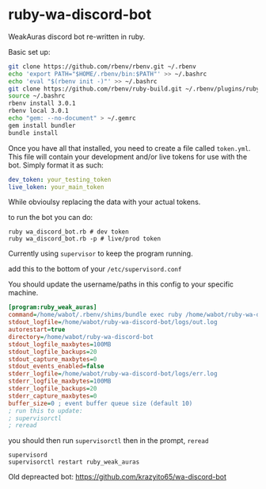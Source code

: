 # ruby-wa-discord-bot
WeakAuras discord bot re-written in ruby.

Basic set up:

```bash
git clone https://github.com/rbenv/rbenv.git ~/.rbenv
echo 'export PATH="$HOME/.rbenv/bin:$PATH"' >> ~/.bashrc
echo 'eval "$(rbenv init -)"' >> ~/.bashrc
git clone https://github.com/rbenv/ruby-build.git ~/.rbenv/plugins/ruby-build`
source ~/.bashrc
rbenv install 3.0.1
rbenv local 3.0.1
echo "gem: --no-document" > ~/.gemrc
gem install bundler
bundle install
```

Once you have all that installed, you need to create a file called `token.yml`. This file will contain your development and/or live tokens for use with the bot. Simply format it as such:

```yml
dev_token: your_testing_token
live_loken: your_main_token
```
While obvioulsy replacing the data with your actual tokens.

to run the bot you can do:
```
ruby wa_discord_bot.rb # dev token
ruby wa_discord_bot.rb -p # live/prod token
```

Currently using `supervisor` to keep the program running.

add this to the bottom of your `/etc/supervisord.conf`

You should update the username/paths in this config to your specific machine.
```ini
[program:ruby_weak_auras]
command=/home/wabot/.rbenv/shims/bundle exec ruby /home/wabot/ruby-wa-discord-bot/wa_discord_bot.rb -p
stdout_logfile=/home/wabot/ruby-wa-discord-bot/logs/out.log
autorestart=true
directory=/home/wabot/ruby-wa-discord-bot
stdout_logfile_maxbytes=100MB
stdout_logfile_backups=20
stdout_capture_maxbytes=0
stdout_events_enabled=false
stderr_logfile=/home/wabot/ruby-wa-discord-bot/logs/err.log
stderr_logfile_maxbytes=100MB
stderr_logfile_backups=20
stderr_capture_maxbytes=0
buffer_size=0 ; event buffer queue size (default 10)
; run this to update:
; supervisorctl
; reread
```

you should then run `supervisorctl` then in the prompt, `reread`
```
supervisord
supervisorctl restart ruby_weak_auras
```


Old depreacted bot: https://github.com/krazyito65/wa-discord-bot
